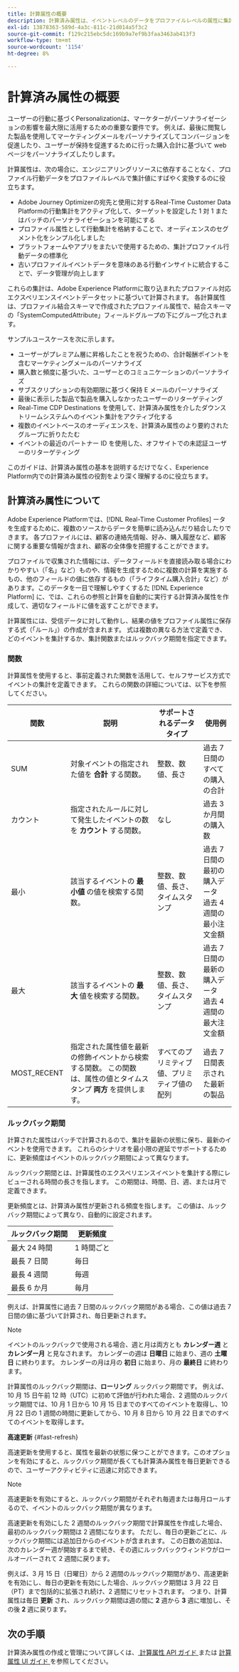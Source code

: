```yaml
---
title: 計算属性の概要
description: 計算済み属性は、イベントレベルのデータをプロファイルレベルの属性に集計する関数です。 これらの関数は自動的に計算され、セグメント化、アクティベーションおよびパーソナライゼーションで使用できます。
exl-id: 13878363-589d-4a3c-811c-21d014a5f3c2
source-git-commit: f129c215ebc5dc169b9a7ef9b3faa3463ab413f3
workflow-type: tm+mt
source-wordcount: '1154'
ht-degree: 8%

---
```


# 計算済み属性の概要

ユーザーの行動に基づくPersonalizationは、マーケターがパーソナライゼーションの影響を最大限に活用するための重要な要件です。 例えば、最後に閲覧した製品を使用してマーケティングメールをパーソナライズしてコンバージョンを促進したり、ユーザーが保持を促進するために行った購入合計に基づいて web ページをパーソナライズしたりします。

計算属性は、次の場合に、エンジニアリングリソースに依存することなく、プロファイル行動データをプロファイルレベルで集計値にすばやく変換するのに役立ちます。

- Adobe Journey Optimizerの宛先と使用に対するReal-Time Customer Data Platformの行動集計をアクティブ化して、ターゲットを設定した 1 対 1 またはバッチのパーソナライゼーションを可能にする
- プロファイル属性として行動集計を格納することで、オーディエンスのセグメント化をシンプル化しました
- プラットフォームやアプリをまたいで使用するための、集計プロファイル行動データの標準化
- 古いプロファイルイベントデータを意味のある行動インサイトに統合することで、データ管理が向上します

これらの集計は、Adobe Experience Platformに取り込まれたプロファイル対応エクスペリエンスイベントデータセットに基づいて計算されます。 各計算属性は、プロファイル結合スキーマで作成されたプロファイル属性で、結合スキーマの「SystemComputedAttribute」フィールドグループの下にグループ化されます。

サンプルユースケースを次に示します。

- ユーザーがプレミアム層に昇格したことを祝うための、合計報酬ポイントを含むマーケティングメールのパーソナライズ
- 購入数と頻度に基づいた、ユーザーとのコミュニケーションのパーソナライズ
- サブスクリプションの有効期限に基づく保持 E メールのパーソナライズ
- 最後に表示した製品で製品を購入しなかったユーザーのリターゲティング
- Real-Time CDP Destinations を使用して、計算済み属性を介したダウンストリームシステムへのイベント集計をアクティブ化する
- 複数のイベントベースのオーディエンスを、計算済み属性のより要約されたグループに折りたたむ
- イベントの最近のパートナー ID を使用した、オフサイトでの未認証ユーザーのリターゲティング

このガイドは、計算済み属性の基本を説明するだけでなく、Experience Platform内での計算済み属性の役割をより深く理解するのに役立ちます。

## 計算済み属性について

Adobe Experience Platformでは、[!DNL Real-Time Customer Profiles] ータを生成するために、複数のソースからデータを簡単に読み込んだり結合したりできます。 各プロファイルには、顧客の連絡先情報、好み、購入履歴など、顧客に関する重要な情報が含まれ、顧客の全体像を把握することができます。

プロファイルで収集された情報には、データフィールドを直接読み取る場合にわかりやすい（「名」など）ものや、情報を生成するために複数の計算を実施するもの、他のフィールドの値に依存するもの（「ライフタイム購入合計」など）があります。このデータを一目で理解しやすくするた [!DNL Experience Platform] に、では、これらの参照と計算を自動的に実行する計算済み属性を作成して、適切なフィールドに値を返すことができます。

計算属性には、受信データに対して動作し、結果の値をプロファイル属性に保存する式（「ルール」）の作成が含まれます。 式は複数の異なる方法で定義でき、どのイベントを集計するか、集計関数またはルックバック期間を指定できます。

### 関数

計算属性を使用すると、事前定義された関数を活用して、セルフサービス方式でイベントの集計を定義できます。 これらの関数の詳細については、以下を参照してください。

| 関数 | 説明 | サポートされるデータタイプ | 使用例 |
| -------- | ----------- | -------------------- | ------------- |
| SUM | 対象イベントの指定された値を **合計** する関数。 | 整数、数値、長さ | 過去 7 日間のすべての購入の合計 |
| カウント | 指定されたルールに対して発生したイベントの数を **カウント** する関数。 | なし | 過去 3 か月間の購入数 |
| 最小 | 該当するイベントの **最小値** の値を検索する関数。 | 整数、数値、長さ、タイムスタンプ | 過去 7 日間の最初の購入データ <br/> 過去 4 週間の最小注文金額 |
| 最大 | 該当するイベントの **最大** 値を検索する関数。 | 整数、数値、長さ、タイムスタンプ | 過去 7 日間の最新の購入データ <br/> 過去 4 週間の最大注文金額 |
| MOST_RECENT | 指定された属性値を最新の修飾イベントから検索する関数。 この関数は、属性の値とタイムスタンプ **両方** を提供します。 | すべてのプリミティブ値、プリミティブ値の配列 | 過去 7 日間表示された最新の製品 |

### ルックバック期間

計算された属性はバッチで計算されるので、集計を最新の状態に保ち、最新のイベントを使用できます。 これらのシナリオを最小限の遅延でサポートするために、更新頻度はイベントのルックバック期間によって異なります。

ルックバック期間とは、計算属性のエクスペリエンスイベントを集計する際にレビューされる時間の長さを指します。 この期間は、時間、日、週、または月で定義できます。

更新頻度とは、計算済み属性が更新される頻度を指します。 この値は、ルックバック期間によって異なり、自動的に設定されます。

| ルックバック期間 | 更新頻度 |
| --------------- | ----------------- |
| 最大 24 時間 | 1 時間ごと |
| 最長 7 日間 | 毎日 |
| 最長 4 週間 | 毎週 |
| 最長 6 か月 | 毎月 |

例えば、計算属性に過去 7 日間のルックバック期間がある場合、この値は過去 7 日間の値に基づいて計算され、毎日更新されます。

>[!NOTE]
>
>イベントのルックバックで使用される場合、週と月は両方とも **カレンダー週** と **カレンダー月** と見なされます。 カレンダーの週は **日曜日** に始まり、週の **土曜日** に終わります。 カレンダーの月は月の **初日** に始まり、月の **最終日** に終わります。

計算属性のルックバック期間は、**ローリング** ルックバック期間です。 例えば、10 月 15 日午前 12 時（UTC）に初めて評価が行われた場合、2 週間のルックバック期間では、10 月 1 日から 10 月 15 日までのすべてのイベントを取得し、10 月 22 日の 1 週間の時間に更新してから、10 月 8 日から 10 月 22 日までのすべてのイベントを取得します。

**高速更新** {#fast-refresh}

高速更新を使用すると、属性を最新の状態に保つことができます。このオプションを有効にすると、ルックバック期間が長くても計算済み属性を毎日更新できるので、ユーザーアクティビティに迅速に対応できます。

>[!NOTE]
>
>高速更新を有効にすると、ルックバック期間がそれぞれ毎週または毎月ロールするので、イベントのルックバック期間が異なります。
>
>高速更新を有効にした 2 週間のルックバック期間で計算属性を作成した場合、最初のルックバック期間は 2 週間になります。 ただし、毎日の更新ごとに、ルックバック期間には追加日からのイベントが含まれます。 この日数の追加は、次のカレンダー週が開始するまで続き、その週にルックバックウィンドウがロールオーバーされて 2 週間に戻ります。
>
>例えば、3 月 15 日（日曜日）から 2 週間のルックバック期間があり、高速更新を有効にし、毎日の更新を有効にした場合、ルックバック期間は 3 月 22 日（PT）まで包括的に拡張され続け、2 週間にリセットされます。 つまり、計算属性は毎日 **更新** され、ルックバック期間は週の間に **2** 週から **3** 週に増加し、その後 **2** 週に戻ります。

## 次の手順

計算済み属性の作成と管理について詳しくは、[ 計算属性 API ガイド ](./api.md) または [ 計算属性 UI ガイド ](./ui.md) を参照してください。
